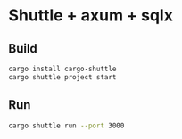 # Shuttle + axum + sqlx

## Build

```bash
cargo install cargo-shuttle
cargo shuttle project start
```

## Run

```bash
cargo shuttle run --port 3000
```
